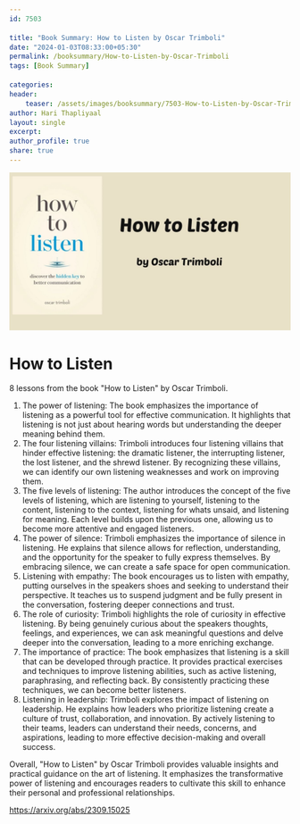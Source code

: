 ```yaml
---                            
id: 7503                            
                          
title: "Book Summary: How to Listen by Oscar Trimboli"                      
date: "2024-01-03T08:33:00+05:30"                            
permalink: /booksummary/How-to-Listen-by-Oscar-Trimboli                      
tags: [Book Summary]                     
                            
categories:                            
header:                            
    teaser: /assets/images/booksummary/7503-How-to-Listen-by-Oscar-Trimboli.jpg                         
author: Hari Thapliyaal                            
layout: single                            
excerpt:                            
author_profile: true                            
share: true                            
---                            
```

                            
![How to Listen by Oscar Trimboli](/assets/images/booksummary/7503-How-to-Listen-by-Oscar-Trimboli.jpg)                                 
   
# How to Listen

8 lessons from the book "How to Listen" by Oscar Trimboli.

1. The power of listening: The book emphasizes the importance of listening as a powerful tool for effective communication. It highlights that listening is not just about hearing words but understanding the deeper meaning behind them.
2. The four listening villains: Trimboli introduces four listening villains that hinder effective listening: the dramatic listener, the interrupting listener, the lost listener, and the shrewd listener. By recognizing these villains, we can identify our own listening weaknesses and work on improving them.
3. The five levels of listening: The author introduces the concept of the five levels of listening, which are listening to yourself, listening to the content, listening to the context, listening for whats unsaid, and listening for meaning. Each level builds upon the previous one, allowing us to become more attentive and engaged listeners.
4. The power of silence: Trimboli emphasizes the importance of silence in listening. He explains that silence allows for reflection, understanding, and the opportunity for the speaker to fully express themselves. By embracing silence, we can create a safe space for open communication.
5. Listening with empathy: The book encourages us to listen with empathy, putting ourselves in the speakers shoes and seeking to understand their perspective. It teaches us to suspend judgment and be fully present in the conversation, fostering deeper connections and trust.
6. The role of curiosity:  Trimboli highlights the role of curiosity in effective listening. By being genuinely curious about the speakers thoughts, feelings, and experiences, we can ask meaningful questions and delve deeper into the conversation, leading to a more enriching exchange.
7. The importance of practice:  The book emphasizes that listening is a skill that can be developed through practice. It provides practical exercises and techniques to improve listening abilities, such as active listening, paraphrasing, and reflecting back. By consistently practicing these techniques, we can become better listeners.
8. Listening in leadership:  Trimboli explores the impact of listening on leadership. He explains how leaders who prioritize listening create a culture of trust, collaboration, and innovation. By actively listening to their teams, leaders can understand their needs, concerns, and aspirations, leading to more effective decision-making and overall success.

Overall, "How to Listen" by Oscar Trimboli provides valuable insights and practical guidance on the art of listening. It emphasizes the transformative power of listening and encourages readers to cultivate this skill to enhance their personal and professional relationships.

https://arxiv.org/abs/2309.15025